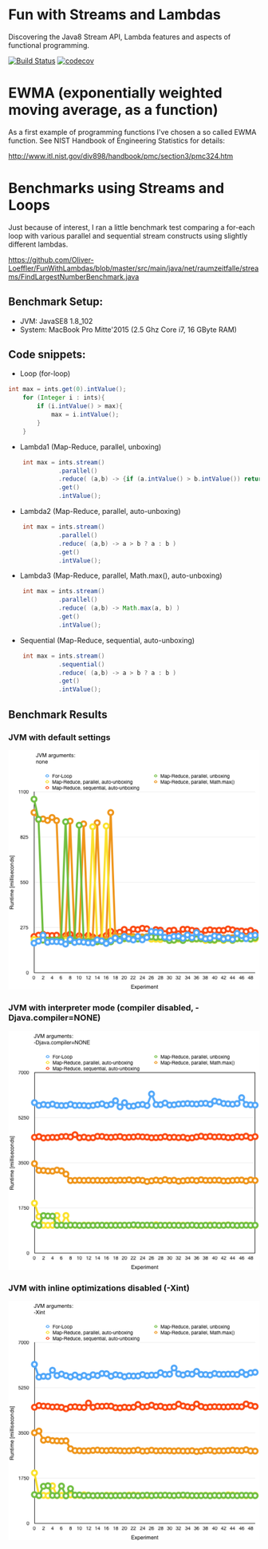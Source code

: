 # Fun with Streams and Lambdas
Discovering the Java8 Stream API, Lambda features and aspects of functional programming.

[![Build Status](https://travis-ci.org/Oliver-Loeffler/BootstrapPrefs.svg?branch=master)](https://travis-ci.org/Oliver-Loeffler/FunWithLambdas) [![codecov](https://codecov.io/gh/Oliver-Loeffler/BootstrapPrefs/branch/master/graph/badge.svg)](https://codecov.io/gh/Oliver-Loeffler/FunWithLambdas)  

# EWMA (exponentially weighted moving average, as a function)
As a first example of programming functions I've chosen a so called EWMA function.
See NIST Handbook of Engineering Statistics for details:

http://www.itl.nist.gov/div898/handbook/pmc/section3/pmc324.htm

# Benchmarks using Streams and Loops

Just because of interest, I ran a little benchmark test comparing a for-each loop with various parallel and sequential stream constructs using slightly different lambdas. 

https://github.com/Oliver-Loeffler/FunWithLambdas/blob/master/src/main/java/net/raumzeitfalle/streams/FindLargestNumberBenchmark.java

## Benchmark Setup:
* JVM: JavaSE8 1.8_102
* System: MacBook Pro Mitte'2015 (2.5 Ghz Core i7, 16 GByte RAM)

## Code snippets:
* Loop (for-loop)
```java
int max = ints.get(0).intValue();
	for (Integer i : ints){
	    if (i.intValue() > max){
			max = i.intValue();
	    }
	}
```

* Lambda1 (Map-Reduce, parallel, unboxing)
```java
	int max = ints.stream()
		      .parallel()
		      .reduce( (a,b) -> {if (a.intValue() > b.intValue()) return a; else return b;} )
		      .get()
		      .intValue();
```

* Lambda2 (Map-Reduce, parallel, auto-unboxing)
```java
	int max = ints.stream()
		      .parallel()
		      .reduce( (a,b) -> a > b ? a : b )
		      .get()
		      .intValue(); 
```

* Lambda3 (Map-Reduce, parallel, Math.max(), auto-unboxing)
```java
   	int max = ints.stream()
	   	      .parallel()
		      .reduce( (a,b) -> Math.max(a, b) )
		      .get()
		      .intValue(); 
```

* Sequential (Map-Reduce, sequential, auto-unboxing)
```java
	int max = ints.stream()
		      .sequential()
		      .reduce( (a,b) -> a > b ? a : b )
		      .get()
		      .intValue();
```

## Benchmark Results

### JVM with default settings

![JVM with default settings started out of Eclipse](https://github.com/Oliver-Loeffler/FunWithLambdas/blob/master/pages/BenchmarkDefaultJvm.png)


### JVM with interpreter mode (compiler disabled, -Djava.compiler=NONE)

![JVM with default settings started out of Eclipse](https://github.com/Oliver-Loeffler/FunWithLambdas/blob/master/pages/BenchmarksInterpretedJvm.png)


### JVM with inline optimizations disabled (-Xint)

![JVM with default settings started out of Eclipse](https://github.com/Oliver-Loeffler/FunWithLambdas/blob/master/pages/BenchmarkNoOptsJvm.png)
